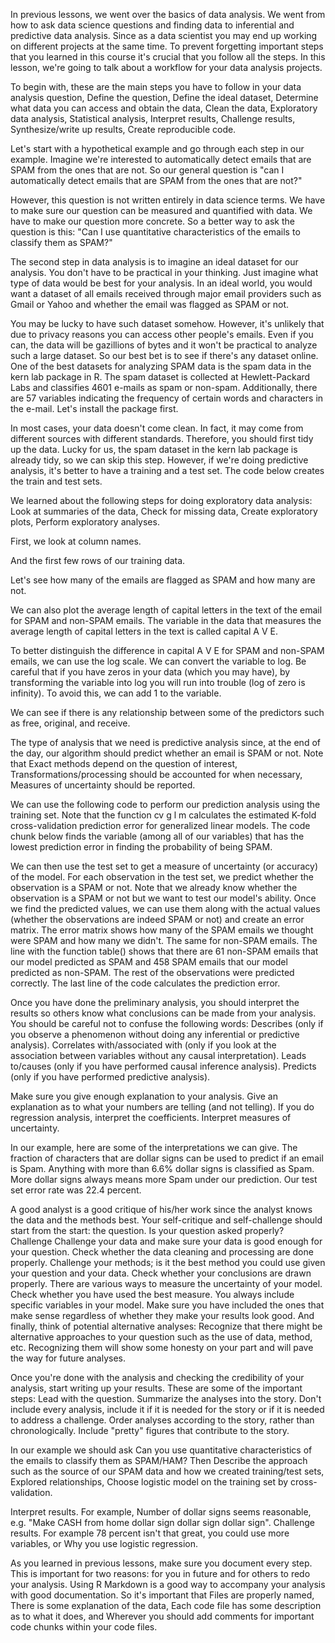 In previous lessons, we went over the basics of data analysis. We went from how to ask data science questions and finding data to inferential and predictive data analysis. Since as a data scientist you may end up working on different projects at the same time. To prevent forgetting important steps that you learned in this course it's crucial that you follow all the steps. In this lesson, we're going to talk about a workflow for your data analysis projects.

To begin with, these are the main steps you have to follow in your data analysis question, Define the question, Define the ideal dataset, Determine what data you can access and obtain the data, Clean the data, Exploratory data analysis, Statistical analysis, Interpret results, Challenge results, Synthesize/write up results, Create reproducible code.

Let's start with a hypothetical example and go through each step in our example. Imagine we're interested to automatically detect emails that are SPAM from the ones that are not. So our general question is "can I automatically detect emails that are SPAM from the ones that are not?"

However, this question is not written entirely in data science terms. We have to make sure our question can be measured and quantified with data. We have to make our question more concrete. So a better way to ask the question is this: "Can I use quantitative characteristics of the emails to classify them as SPAM?" 

The second step in data analysis is to imagine an ideal dataset for our analysis. You don't have to be practical in your thinking. Just imagine what type of data would be best for your analysis. In an ideal world, you would want a dataset of all emails received through major email providers such as Gmail or Yahoo and whether the email was flagged as SPAM or not. 

You may be lucky to have such dataset somehow. However, it's unlikely that due to privacy reasons you can access other people's emails. Even if you can, the data will be gazillions of bytes and it won't be practical to analyze such a large dataset. So our best bet is to see if there's any dataset online. One of the best datasets for analyzing SPAM data is the spam data in the kern lab package in R. The spam dataset is collected at Hewlett-Packard Labs and classifies 4601 e-mails as spam or non-spam. Additionally, there are 57 variables indicating the frequency of certain words and characters in the e-mail. Let's install the package first.

In most cases, your data doesn't come clean. In fact, it may come from different sources with different standards. Therefore, you should first tidy up the data. Lucky for us, the spam dataset in the kern lab package is already tidy, so we can skip this step. However, if we're doing predictive analysis, it's better to have a training and a test set. The code below creates the train and test sets.

We learned about the following steps for doing exploratory data analysis: Look at summaries of the data, Check for missing data, Create exploratory plots, Perform exploratory analyses.

First, we look at column names.

And the first few rows of our training data.

Let's see how many of the emails are flagged as SPAM and how many are not.

We can also plot the average length of capital letters in the text of the email for SPAM and non-SPAM emails. The variable in the data that measures the average length of capital letters in the text is called capital A V E.

To better distinguish the difference in capital A V E for SPAM and non-SPAM emails, we can use the log scale. We can convert the variable to log. Be careful that if you have zeros in your data (which you may have), by transforming the variable into log you will run into trouble (log of zero is infinity). To avoid this, we can add 1 to the variable.

We can see if there is any relationship between some of the predictors such as free, original, and receive.

The type of analysis that we need is predictive analysis since, at the end of the day, our algorithm should predict whether an email is SPAM or not. Note that Exact methods depend on the question of interest, Transformations/processing should be accounted for when necessary, Measures of uncertainty should be reported.

We can use the following code to perform our prediction analysis using the training set. Note that the function cv g l m calculates the estimated K-fold cross-validation prediction error for generalized linear models. The code chunk below finds the variable (among all of our variables) that has the lowest prediction error in finding the probability of being SPAM.

We can then use the test set to get a measure of uncertainty (or accuracy) of the model. For each observation in the test set, we predict whether the observation is a SPAM or not. Note that we already know whether the observation is a SPAM or not but we want to test our model's ability. Once we find the predicted values, we can use them along with the actual values (whether the observations are indeed SPAM or not) and create an error matrix. The error matrix shows how many of the SPAM emails we thought were SPAM and how many we didn't. The same for non-SPAM emails. The line with the function table() shows that there are 61 non-SPAM emails that our model predicted as SPAM and 458 SPAM emails that our model predicted as non-SPAM. The rest of the observations were predicted correctly. The last line of the code calculates the prediction error.

Once you have done the preliminary analysis, you should interpret the results so others know what conclusions can be made from your analysis. You should be careful not to confuse the following words: Describes (only if you observe a phenomenon without doing any inferential or predictive analysis). Correlates with/associated with (only if you look at the association between variables without any causal interpretation). Leads to/causes (only if you have performed causal inference analysis). Predicts (only if you have performed predictive analysis).

Make sure you give enough explanation to your analysis. Give an explanation as to what your numbers are telling (and not telling). If you do regression analysis, interpret the coefficients. Interpret measures of uncertainty.

In our example, here are some of the interpretations we can give. The fraction of characters that are dollar signs can be used to predict if an email is Spam. Anything with more than 6.6% dollar signs is classified as Spam. More dollar signs always means more Spam under our prediction. Our test set error rate was 22.4 percent.

A good analyst is a good critique of his/her work since the analyst knows the data and the methods best. Your self-critique and self-challenge should start from the start: the question. Is your question asked properly? Challenge Challenge your data and make sure your data is good enough for your question. Check whether the data cleaning and processing are done properly. Challenge your methods; is it the best method you could use given your question and your data. Check whether your conclusions are drawn properly. There are various ways to measure the uncertainty of your model. Check whether you have used the best measure. You always include specific variables in your model. Make sure you have included the ones that make sense regardless of whether they make your results look good. And finally, think of potential alternative analyses: Recognize that there might be alternative approaches to your question such as the use of data, method, etc. Recognizing them will show some honesty on your part and will pave the way for future analyses.

Once you're done with the analysis and checking the credibility of your analysis, start writing up your results. These are some of the important steps: Lead with the question. Summarize the analyses into the story. Don't include every analysis, include it if it is needed for the story or if it is needed to address a challenge. Order analyses according to the story, rather than chronologically. Include "pretty" figures that contribute to the story.

In our example we should ask Can you use quantitative characteristics of the emails to classify them as SPAM/HAM? Then Describe the approach such as the source of our SPAM data and how we created training/test sets, Explored relationships, Choose logistic model on the training set by cross-validation.

Interpret results. For example, Number of dollar signs seems reasonable, e.g. "Make CASH from home dollar sign dollar sign dollar sign". Challenge results. For example 78 percent isn't that great, you could use more variables, or Why you use logistic regression.

As you learned in previous lessons, make sure you document every step. This is important for two reasons: for you in future and for others to redo your analysis. Using R Markdown is a good way to accompany your analysis with good documentation. So it's important that Files are properly named, There is some explanation of the data, Each code file has some description as to what it does, and Wherever you should add comments for important code chunks within your code files.